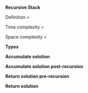 **Recursive Stack**

Definition = 

Time complexity = 

Space complexity = 

**Types**

**Accumulate solution**

**Accumulate solution post-recursion**

**Return solution pre-recursion**

**Return solution**